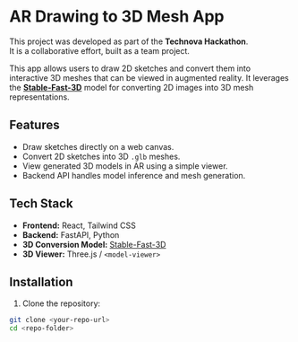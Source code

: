 # AR Drawing to 3D Mesh App

This project was developed as part of the **Technova Hackathon**.  
It is a collaborative effort, built as a team project.

This app allows users to draw 2D sketches and convert them into interactive 3D meshes that can be viewed in augmented reality. It leverages the **[Stable-Fast-3D](https://huggingface.co/CompVis/stable-fast-3d)** model for converting 2D images into 3D mesh representations.

## Features

- Draw sketches directly on a web canvas.
- Convert 2D sketches into 3D `.glb` meshes.
- View generated 3D models in AR using a simple viewer.
- Backend API handles model inference and mesh generation.

## Tech Stack

- **Frontend:** React, Tailwind CSS  
- **Backend:** FastAPI, Python  
- **3D Conversion Model:** [Stable-Fast-3D](https://huggingface.co/CompVis/stable-fast-3d)  
- **3D Viewer:** Three.js / `<model-viewer>`  

## Installation

1. Clone the repository:

```bash
git clone <your-repo-url>
cd <repo-folder>
